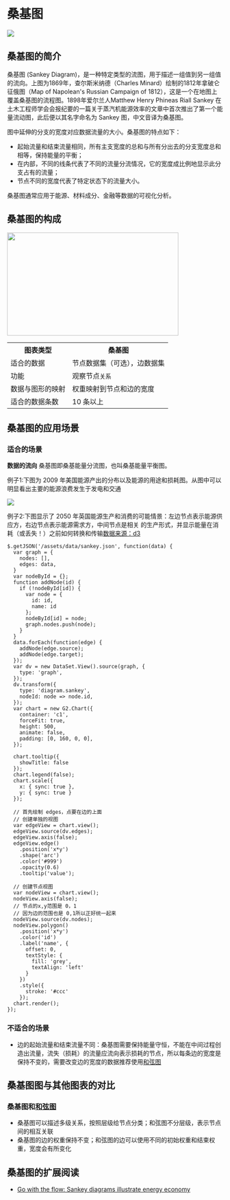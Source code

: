 <!--
title: 桑基图
tags:
  - relation
  - flow
-->

# 桑基图

<img src="https://zos.alipayobjects.com/rmsportal/HKAIVpKdyzjGbWEeFIzn.png" />

## 桑基图的简介

桑基图 (Sankey Diagram)，是一种特定类型的流图，用于描述一组值到另一组值的流向。上图为1869年，查尔斯米纳德（Charles Minard）绘制的1812年拿破仑征俄图（Map of Napolean's Russian Campaign of 1812），这是一个在地图上覆盖桑基图的流程图。1898年爱尔兰人Matthew Henry Phineas Riall Sankey 在土木工程师学会会报纪要的一篇关于蒸汽机能源效率的文章中首次推出了第一个能量流动图，此后便以其名字命名为 Sankey 图，中文音译为桑基图。

图中延伸的分支的宽度对应数据流量的大小。桑基图的特点如下：

* 起始流量和结束流量相同，所有主支宽度的总和与所有分出去的分支宽度总和相等，保持能量的平衡；
* 在内部，不同的线条代表了不同的流量分流情况，它的宽度成比例地显示此分支占有的流量；
* 节点不同的宽度代表了特定状态下的流量大小。

桑基图通常应用于能源、材料成分、金融等数据的可视化分析。


## 桑基图的构成

<img class="constitute-img" src="https://zos.alipayobjects.com/rmsportal/xdfcZJIJNiHPxdLGcRDT.png" width="400px" height='240'/>

<table class="struct-table">
  <tr>
    <th>图表类型</th>
    <th>桑基图</th>
  </tr>
  <tr>
    <td>适合的数据</td>
    <td>节点数据集（可选），边数据集</td>
  </tr>
  <tr>
    <td>功能</td>
    <td>观察节点<code>关系</code></td>
  </tr>
  <tr>
    <td>数据与图形的映射</td>
    <td>权重映射到节点和边的宽度</td>
  </tr>
  <tr>
    <td>适合的数据条数</td>
    <td>10 条以上</td>
  </tr>
</table>

<div style="clear: both;"></div>

## 桑基图的应用场景

### 适合的场景

**数据的流向** 桑基图即桑基能量分流图，也叫桑基能量平衡图。

例子1:下图为 2009 年美国能源产出的分布以及能源的用途和损耗图。从图中可以明显看出主要的能源浪费发生于发电和交通

<img src="https://zos.alipayobjects.com/rmsportal/sYBCGCZwEwkaQnFjPEZA.jpeg" />

例子2:下图显示了 2050 年英国能源生产和消费的可能情景：左边节点表示能源供应方，右边节点表示能源需求方，中间节点是相关
的生产形式，并显示能量在消耗（或丢失！）之前如何转换和传输[数据来源：d3](https://bost.ocks.org/mike/sankey/energy.json)

<div id="c1"></div>

```js-
$.getJSON('/assets/data/sankey.json', function(data) {
  var graph = {
    nodes: [],
    edges: data,
  }
  var nodeById = {};
  function addNode(id) {
    if (!nodeById[id]) {
      var node = {
        id: id,
        name: id
      };
      nodeById[id] = node;
      graph.nodes.push(node);
    }
  }
  data.forEach(function(edge) {
    addNode(edge.source);
    addNode(edge.target);
  });
  var dv = new DataSet.View().source(graph, {
    type: 'graph',
  });
  dv.transform({
    type: 'diagram.sankey',
    nodeId: node => node.id,
  });
  var chart = new G2.Chart({
    container: 'c1',
    forceFit: true,
    height: 500,
    animate: false,
    padding: [0, 160, 0, 0],
  });

  chart.tooltip({
    showTitle: false
  });
  chart.legend(false);
  chart.scale({
    x: { sync: true },
    y: { sync: true }
  });

  // 首先绘制 edges，点要在边的上面
  // 创建单独的视图
  var edgeView = chart.view();
  edgeView.source(dv.edges);
  edgeView.axis(false);
  edgeView.edge()
    .position('x*y')
    .shape('arc')
    .color('#999')
    .opacity(0.6)
    .tooltip('value');

  // 创建节点视图
  var nodeView = chart.view();
  nodeView.axis(false);
  // 节点的x,y范围是 0，1
  // 因为边的范围也是 0,1所以正好统一起来
  nodeView.source(dv.nodes);
  nodeView.polygon()
    .position('x*y')
    .color('id')
    .label('name', {
      offset: 0,
      textStyle: {
        fill: 'grey',
        textAlign: 'left'
      }
    })
    .style({
      stroke: '#ccc'
    });
  chart.render();
});
```

### 不适合的场景

* 边的起始流量和结束流量不同：桑基图需要保持能量守恒，不能在中间过程创造出流量，流失（损耗）的流量应流向表示损耗的节点，所以每条边的宽度是保持不变的，需要改变边的宽度的数据推荐使用[和弦图](chord.html)

## 桑基图图与其他图表的对比

### 桑基图和[和弦图](chord.html)
* 桑基图可以描述多级关系，按照层级给节点分类；和弦图不分层级，表示节点间的相互关联
* 桑基图的边的权重保持不变；和弦图的边可以使用不同的初始权重和结束权重，宽度会有所变化

## 桑基图的扩展阅读

- [Go with the flow: Sankey diagrams illustrate energy economy](http://ecowest.org/2013/05/06/sankey-energy/)

